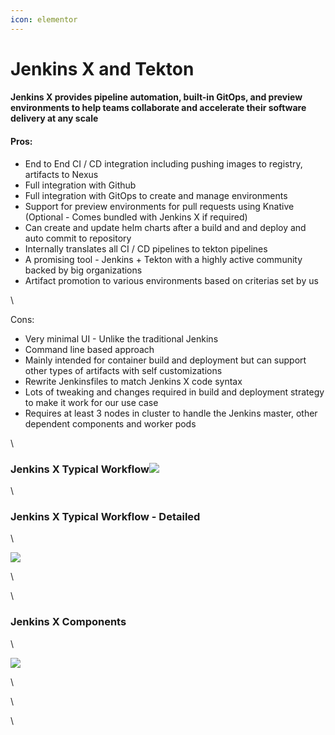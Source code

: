 ```yaml
---
icon: elementor
---
```


# Jenkins X and Tekton

#### Jenkins X provides pipeline automation, built-in GitOps, and preview environments to help teams collaborate and accelerate their software delivery at any scale <a href="#jenkinsxandtekton-jenkinsxprovidespipelineautomation-built-ingitops-andpreviewenvironmentstohelpteam" id="jenkinsxandtekton-jenkinsxprovidespipelineautomation-built-ingitops-andpreviewenvironmentstohelpteam"></a>

#### Pros: <a href="#jenkinsxandtekton-pros" id="jenkinsxandtekton-pros"></a>

* End to End CI / CD integration including pushing images to registry, artifacts to Nexus
* Full integration with Github
* Full integration with GitOps to create and manage environments
* Support for preview environments for pull requests using Knative (Optional - Comes bundled with Jenkins X if required)
* Can create and update helm charts after a build and and deploy and auto commit to repository
* Internally translates all CI / CD pipelines to tekton pipelines
* A promising tool - Jenkins + Tekton with a highly active community backed by big organizations
* Artifact promotion to various environments based on criterias set by us

\


Cons:

* Very minimal UI - Unlike the traditional Jenkins
* Command line based approach
* Mainly intended for container build and deployment but can support other types of artifacts with self customizations
* Rewrite Jenkinsfiles to match Jenkins X code syntax
* Lots of tweaking and changes required in build and deployment strategy to make it work for our use case
* Requires at least 3 nodes in cluster to handle the Jenkins master, other dependent components and worker pods

\


### **Jenkins X Typical Workflow**![](https://jenkins-x.io/images/developing/developer\_workflow\_ide.png) <a href="#jenkinsxandtekton-jenkinsxtypicalworkflow" id="jenkinsxandtekton-jenkinsxtypicalworkflow"></a>

\


### **Jenkins X Typical Workflow - Detailed** <a href="#jenkinsxandtekton-jenkinsxtypicalworkflow-detailed" id="jenkinsxandtekton-jenkinsxtypicalworkflow-detailed"></a>

\


![](https://miro.medium.com/max/3142/1\*gRohJqz1BiGQD1DFDgFjDg.png)

\


\


### **Jenkins X Components** <a href="#jenkinsxandtekton-jenkinsxcomponents" id="jenkinsxandtekton-jenkinsxcomponents"></a>

\


![](https://jenkins-x.io/images/ArchitectureServerlessJenkins.png)

\


\


\
